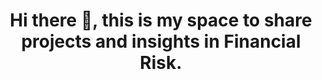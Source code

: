 <h1 align="center">Hi there 🚀, this is my space to share projects and insights in Financial Risk.</h1>
